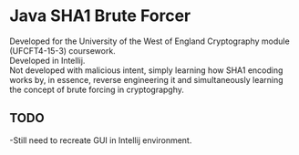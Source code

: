 # Java SHA1 Brute Forcer
Developed for the University of the West of England Cryptography module (UFCFT4-15-3) coursework.  
Developed in Intellij.  
Not developed with malicious intent, simply learning how SHA1 encoding works by, in essence, reverse engineering it and simultaneously learning the concept of brute forcing in cryptograpghy.  

## TODO
-Still need to recreate GUI in Intellij environment.
